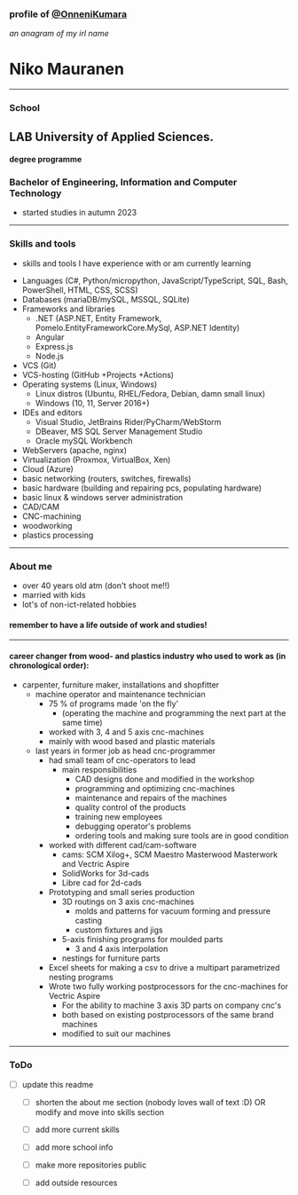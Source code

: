 ### profile of [@OnneniKumara](https://github.com/OnneniKumara)
_an anagram of my irl name_

# Niko Mauranen

---
### School
## LAB University of Applied Sciences.
#### degree programme
### Bachelor of Engineering, Information and Computer Technology
- started studies in autumn 2023
---
### Skills and tools
- skills and tools I have experience with or am currently learning

* Languages (C#, Python/micropython, JavaScript/TypeScript, SQL, Bash, PowerShell, HTML, CSS, SCSS)
* Databases (mariaDB/mySQL, MSSQL, SQLite)
* Frameworks and libraries
    * .NET (ASP.NET, Entity Framework, Pomelo.EntityFrameworkCore.MySql, ASP.NET Identity)
    * Angular
    * Express.js
    * Node.js
* VCS (Git)
* VCS-hosting (GitHub +Projects +Actions)
* Operating systems (Linux, Windows)
    * Linux distros (Ubuntu, RHEL/Fedora, Debian, damn small linux)
    * Windows (10, 11, Server 2016+)
* IDEs and editors 
    * Visual Studio, JetBrains Rider/PyCharm/WebStorm
    * DBeaver, MS SQL Server Management Studio
    * Oracle mySQL Workbench
* WebServers (apache, nginx)
* Virtualization (Proxmox, VirtualBox, Xen)
* Cloud (Azure)
* basic networking (routers, switches, firewalls)
* basic hardware (building and repairing pcs, populating hardware)
* basic linux & windows server administration
* CAD/CAM
* CNC-machining
* woodworking
* plastics processing

---

### About me
- over 40 years old atm (don't shoot me!!)
- married with kids 
- lot's of non-ict-related hobbies
#### remember to have a life outside of work and studies!

---

#### career changer from wood- and plastics industry who used to work as (in chronological order):
- carpenter, furniture maker, installations and shopfitter
    - machine operator and maintenance technician
        - 75 % of programs made 'on the fly'
            - (operating the machine and programming the next part at the same time)
        - worked with 3, 4 and 5 axis cnc-machines
        - mainly with wood based and plastic materials
    - last years in former job as head cnc-programmer
        - had small team of cnc-operators to lead
            - main responsibilities
                - CAD designs done and modified in the workshop
                - programming and optimizing cnc-machines
                - maintenance and repairs of the machines
                - quality control of the products
                - training new employees
                - debugging operator's problems
                - ordering tools and making sure tools are in good condition
        - worked with different cad/cam-software
            - cams: SCM Xilog+, SCM Maestro Masterwood Masterwork and Vectric Aspire
            - SolidWorks for 3d-cads
            - Libre cad for 2d-cads
        - Prototyping and small series production
            - 3D routings on 3 axis cnc-machines
                - molds and patterns for vacuum forming and pressure casting
                - custom fixtures and jigs
            - 5-axis finishing programs for moulded parts
                - 3 and 4 axis interpolation
            - nestings for furniture parts
        - Excel sheets for making a csv to drive a multipart parametrized nesting programs
        - Wrote two fully working postprocessors for the cnc-machines for Vectric Aspire
            - For the ability to machine 3 axis 3D parts on company cnc's
            - both based on existing postprocessors of the same brand machines
            - modified to suit our machines
---
### ToDo
- [ ] update this readme
    - [ ] shorten the about me section (nobody loves wall of text :D) OR modify and move into skills section
    - [ ] add more current skills
    - [ ] add more school info
    - [ ] make more repositories public
    - [ ] add outside resources
   
